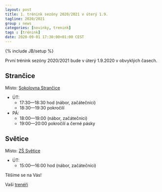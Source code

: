 ```yaml
---
layout: post
title: 1. trénink sezóny 2020/2021 v úterý 1.9.
tagline: 2020/2021
group : news
categories: [novinky, trenink]
tags : [trénink]
date: 2020-09-01 17:30:00+01:00 CEST
---
```


{% include JB/setup %}

První trénink sezóny 2020/2021 bude v úterý 1.9.2020 v obvyklých časech.

## Strančice

Místo: [Sokolovna Strančice](/kontakt)

- ÚT:
  - 17:30&mdash;18:30 hod (nábor, začátečníci)
  - 18:30&mdash;19:30 pokročilí
- PÁ:
  - 18:00&mdash;19:00 (nábor, začátečníci)
  - 19:00&mdash;20:00 pokročilí a černé pásky

## Světice

Místo: [ZŠ Světice](/kontakt)

- ÚT:
  - 15:00&mdash;16:00 hod (nábor, začátečníci)

Těšíme se na Vás!

Vaši [trenéři][1]

[1]: http://taekwondo-strancice.cz/treneri/
